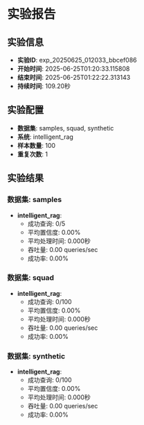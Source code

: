 # 实验报告

## 实验信息
- **实验ID**: exp_20250625_012033_bbcef086
- **开始时间**: 2025-06-25T01:20:33.115808
- **结束时间**: 2025-06-25T01:22:22.313143
- **持续时间**: 109.20秒

## 实验配置
- **数据集**: samples, squad, synthetic
- **系统**: intelligent_rag
- **样本数量**: 100
- **重复次数**: 1

## 实验结果

### 数据集: samples

- **intelligent_rag**:
  - 成功查询: 0/5
  - 平均置信度: 0.00%
  - 平均处理时间: 0.000秒
  - 吞吐量: 0.00 queries/sec
  - 成功率: 0.00%

### 数据集: squad

- **intelligent_rag**:
  - 成功查询: 0/100
  - 平均置信度: 0.00%
  - 平均处理时间: 0.000秒
  - 吞吐量: 0.00 queries/sec
  - 成功率: 0.00%

### 数据集: synthetic

- **intelligent_rag**:
  - 成功查询: 0/100
  - 平均置信度: 0.00%
  - 平均处理时间: 0.000秒
  - 吞吐量: 0.00 queries/sec
  - 成功率: 0.00%

